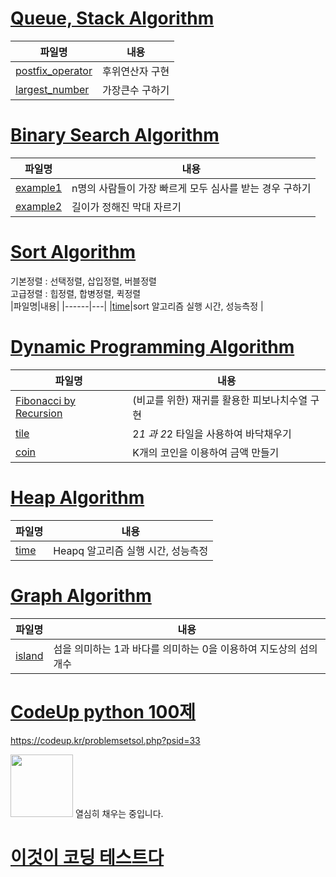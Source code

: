 # [Queue, Stack Algorithm](https://github.com/jyjy318/Algorithm/tree/master/Queue_Stack)

|파일명|내용|
|------|---|
|[postfix_operator](https://github.com/jyjy318/Algorithm/blob/master/Queue_Stack/postfix_operator.py)|후위연산자 구현|
|[largest_number](https://github.com/jyjy318/Algorithm/blob/master/Queue_Stack/largest_number.py)|가장큰수 구하기|

# [Binary Search Algorithm](https://github.com/jyjy318/Algorithm/tree/master/Binary_Search) <br/>
|파일명|내용|
|------|---|
|[example1](https://github.com/jyjy318/Algorithm/blob/master/Binary_Search/example1.py)|n명의 사람들이 가장 빠르게 모두 심사를 받는 경우 구하기|
|[example2](https://github.com/jyjy318/Algorithm/blob/master/Binary_Search/example2.py)|길이가 정해진 막대 자르기|

# [Sort Algorithm](https://github.com/jyjy318/Algorithm/tree/master/Sort)
기본정렬 : 선택정렬, 삽입정렬, 버블정렬 <br/>
고급정렬 : 힙정렬, 합병정렬, 퀵정렬<br/>
|파일명|내용|
|------|---|
|[time](https://github.com/jyjy318/Algorithm/blob/master/Sort/time.py)|sort 알고리즘 실행 시간, 성능측정 |

# [Dynamic Programming Algorithm](https://github.com/jyjy318/Algorithm/tree/master/Dynamic%20Programming)
|파일명|내용|
|------|---|
|[Fibonacci by Recursion](https://github.com/jyjy318/Algorithm/blob/master/Dynamic%20Programming/Fibonacci%20by%20Recursion.py)|(비교를 위한) 재귀를 활용한 피보나치수열 구현|
|[tile](https://github.com/jyjy318/Algorithm/blob/master/Dynamic%20Programming/tile.py)|2*1 과 2*2 타일을 사용하여 바닥채우기 |
|[coin](https://github.com/jyjy318/Algorithm/blob/master/Dynamic%20Programming/coin.py)|K개의 코인을 이용하여 금액 만들기 |

# [Heap Algorithm](https://github.com/jyjy318/Algorithm/tree/master/Heap)
|파일명|내용|
|------|---|
|[time](https://github.com/jyjy318/Algorithm/blob/master/Heap/time.py)|Heapq 알고리즘 실행 시간, 성능측정|

# [Graph Algorithm](https://github.com/jyjy318/Algorithm/tree/master/Graph)
|파일명|내용|
|------|---|
|[island](https://github.com/jyjy318/Algorithm/blob/master/Graph/Island.py)|섬을 의미하는 1과 바다를 의미하는 0을 이용하여 지도상의 섬의 개수 |

# [CodeUp python 100제](https://github.com/jyjy318/Algorithm/tree/master/CodeUp)
https://codeup.kr/problemsetsol.php?psid=33

<img src = "https://octodex.github.com/images/minion.png" width="100px">
열심히 채우는 중입니다.

# [이것이 코딩 테스트다](https://github.com/Study-Group-This-is-algorithm-test)


